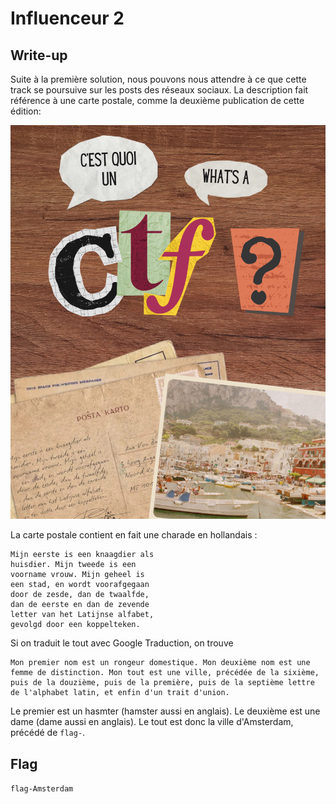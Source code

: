 # Influenceur 2

## Write-up

Suite à la première solution, nous pouvons nous attendre à ce que cette track se poursuive sur les posts des réseaux sociaux. 
La description fait référence à une carte postale, comme la deuxième publication de cette édition:

![juste ici](./publication2.png)

La carte postale contient en fait une charade en hollandais :

```
Mijn eerste is een knaagdier als
huisdier. Mijn tweede is een
voorname vrouw. Mijn geheel is
een stad, en wordt voorafgegaan
door de zesde, dan de twaalfde,
dan de eerste en dan de zevende
letter van het Latijnse alfabet,
gevolgd door een koppelteken.
```

Si on traduit le tout avec Google Traduction, on trouve 

```
Mon premier nom est un rongeur domestique. Mon deuxième nom est une femme de distinction. Mon tout est une ville, précédée de la sixième, puis de la douzième, puis de la première, puis de la septième lettre de l'alphabet latin, et enfin d'un trait d'union.
```

Le premier est un hasmter (hamster aussi en anglais).
Le deuxième est une dame (dame aussi en anglais).
Le tout est donc la ville d'Amsterdam, précédé de `flag-`.

## Flag

`flag-Amsterdam`
